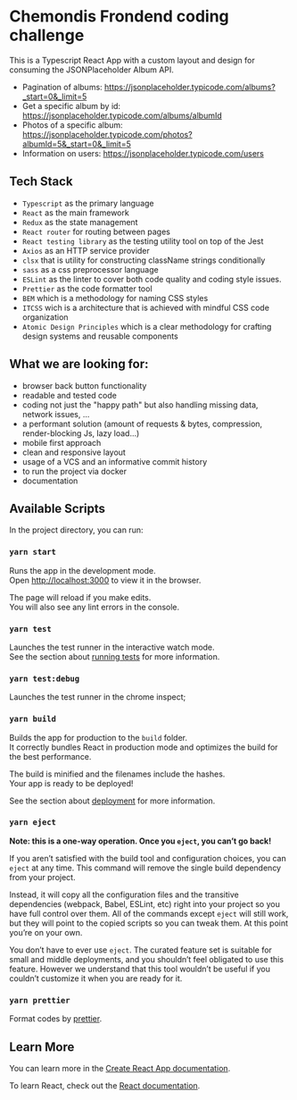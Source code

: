 # Chemondis Frondend coding challenge

This is a Typescript React App with a custom layout and design for consuming the JSONPlaceholder Album API.

 - Pagination of albums: https://jsonplaceholder.typicode.com/albums?_start=0&_limit=5
 - Get a specific album by id: https://jsonplaceholder.typicode.com/albums/albumId
 - Photos of a specific album:
https://jsonplaceholder.typicode.com/photos?albumId=5&_start=0&_limit=5
 - Information on users: https://jsonplaceholder.typicode.com/users


## Tech Stack
 - `Typescript` as the primary language
 - `React` as the main framework
 - `Redux` as the state management
 - `React router` for routing between pages
 - `React testing library` as the testing utility tool on top of the Jest
 - `Axios` as an HTTP service provider
 - `clsx` that is utility for constructing className strings conditionally
 - `sass` as a css preprocessor language
 - `ESLint` as the linter to cover both code quality and coding style issues.
 - `Prettier` as the code formatter tool
 - `BEM` which is a methodology for naming CSS styles
 - `ITCSS` wich is a architecture that is achieved with mindful CSS code organization
 - `Atomic Design Principles` which is a clear methodology for crafting design systems and reusable components

 ## What we are looking for:
- browser back button functionality
- readable and tested code
- coding not just the "happy path" but also handling missing data, network issues, ...
- a performant solution (amount of requests & bytes, compression, render-blocking Js,
lazy load...)
- mobile first approach
- clean and responsive layout
- usage of a VCS and an informative commit history
- to run the project via docker
- documentation

## Available Scripts

In the project directory, you can run:

### `yarn start`

Runs the app in the development mode.\
Open [http://localhost:3000](http://localhost:3000) to view it in the browser.

The page will reload if you make edits.\
You will also see any lint errors in the console.

### `yarn test`

Launches the test runner in the interactive watch mode.\
See the section about [running tests](https://facebook.github.io/create-react-app/docs/running-tests) for more information.


### `yarn test:debug`

Launches the test runner in the chrome inspect;

### `yarn build`

Builds the app for production to the `build` folder.\
It correctly bundles React in production mode and optimizes the build for the best performance.

The build is minified and the filenames include the hashes.\
Your app is ready to be deployed!

See the section about [deployment](https://facebook.github.io/create-react-app/docs/deployment) for more information.

### `yarn eject`

**Note: this is a one-way operation. Once you `eject`, you can’t go back!**

If you aren’t satisfied with the build tool and configuration choices, you can `eject` at any time. This command will remove the single build dependency from your project.

Instead, it will copy all the configuration files and the transitive dependencies (webpack, Babel, ESLint, etc) right into your project so you have full control over them. All of the commands except `eject` will still work, but they will point to the copied scripts so you can tweak them. At this point you’re on your own.

You don’t have to ever use `eject`. The curated feature set is suitable for small and middle deployments, and you shouldn’t feel obligated to use this feature. However we understand that this tool wouldn’t be useful if you couldn’t customize it when you are ready for it.

### `yarn prettier`

Format codes by [prettier](https://prettier.io/).

## Learn More

You can learn more in the [Create React App documentation](https://facebook.github.io/create-react-app/docs/getting-started).

To learn React, check out the [React documentation](https://reactjs.org/).
